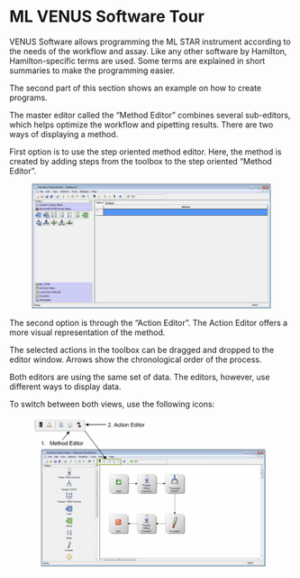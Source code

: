 # ML VENUS Software Tour

VENUS Software allows programming the ML STAR instrument according to the needs of the workflow and assay. Like any other software by Hamilton, Hamilton-specific terms are used. Some terms are explained in short summaries to make the programming easier.&#x20;

The second part of this section shows an example on how to create programs.&#x20;

The master editor called the “Method Editor” combines several sub-editors, which helps optimize the workflow and pipetting results. There are two ways of displaying a method.&#x20;

First option is to use the step oriented method editor. Here, the method is created by adding steps from the toolbox to the step oriented “Method Editor”.&#x20;

<figure><img src="../../.gitbook/assets/image (89).png" alt=""><figcaption></figcaption></figure>

The second option is through the “Action Editor”. The Action Editor offers a more visual representation of the method.&#x20;

The selected actions in the toolbox can be dragged and dropped to the editor window. Arrows show the chronological order of the process.&#x20;

Both editors are using the same set of data. The editors, however, use different ways to display data.&#x20;

To switch between both views, use the following icons:&#x20;

<figure><img src="../../.gitbook/assets/image (90).png" alt=""><figcaption></figcaption></figure>
